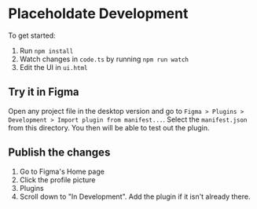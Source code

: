 # Placeholdate Development

To get started:

1. Run `npm install`
2. Watch changes in `code.ts` by running `npm run watch`
3. Edit the UI in `ui.html`

## Try it in Figma

Open any project file in the desktop version and go to `Figma > Plugins > Development > Import plugin from manifest...`. Select the `manifest.json` from this directory. You then will be able to test out the plugin.

## Publish the changes

1. Go to Figma's Home page
2. Click the profile picture
3. Plugins
4. Scroll down to "In Development". Add the plugin if it isn't already there.